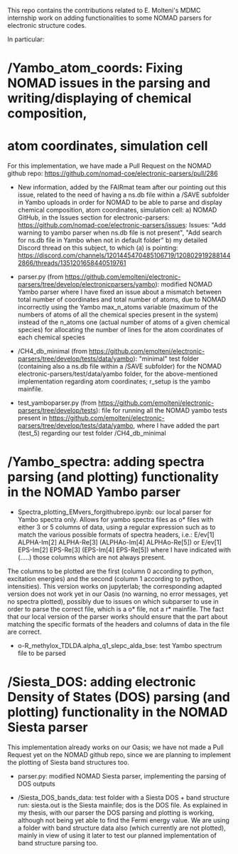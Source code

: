This repo contains the contributions related to E. Molteni's MDMC internship work 
on adding functionalities to some NOMAD parsers for electronic structure codes.

In particular:

# /Yambo_atom_coords: Fixing NOMAD issues in the parsing and writing/displaying of chemical composition, 
# atom coordinates, simulation cell

For this implementation, we have made a Pull Request on the NOMAD github repo:
https://github.com/nomad-coe/electronic-parsers/pull/286

* New information, added by the FAIRmat team after our pointing out this issue, related to the need of having a ns.db file within a /SAVE subfolder 
in Yambo uploads in order for NOMAD to be able to parse and display chemical composition, atom coordinates, simulation cell:
a) NOMAD GitHub, in the Issues section for electronic-parsers: https://github.com/nomad-coe/electronic-parsers/issues:
  Issues: "Add warning to yambo parser when ns.db file is not present", "Add search for ns.db file in Yambo when not in default folder"
b) my detailed Discord thread on this subject, to which (a) is pointing: https://discord.com/channels/1201445470485106719/1208029192881442866/threads/1351201658440519761

* parser.py (from https://github.com/emolteni/electronic-parsers/tree/develop/electronicparsers/yambo): 
modified NOMAD Yambo parser where I have fixed an issue about a mismatch between 
total number of coordinates and total number of atoms, due to NOMAD incorrectly using the Yambo 
max_n_atoms variable (maximum of the numbers of atoms of all the chemical species present in the system)
instead of the n_atoms one (actual number of atoms of a given chemical species) for allocating
the number of lines for the atom coordinates of each chemical species

* /CH4_db_minimal (from https://github.com/emolteni/electronic-parsers/tree/develop/tests/data/yambo): 
"minimal" test folder (containing also a ns.db file within a /SAVE subfolder) for the NOMAD electronic-parsers/test/data/yambo folder, 
for the above-mentioned implementation regarding atom coordinates; r_setup is the yambo mainfile.

* test_yamboparser.py (from https://github.com/emolteni/electronic-parsers/tree/develop/tests):
file for running all the NOMAD yambo tests present in https://github.com/emolteni/electronic-parsers/tree/develop/tests/data/yambo,
where I have added the part (test_5) regarding our test folder /CH4_db_minimal


# /Yambo_spectra: adding spectra parsing (and plotting) functionality in the NOMAD Yambo parser 

* Spectra_plotting_EMvers_forgithubrepo.ipynb: our local parser for Yambo spectra only.
Allows for yambo spectra files as o* files with either 3 or 5 columns of data,
using a regular expression such as to match the various possible formats of spectra headers, i.e.:
E/ev[1]            ALPHA-Im[2]        ALPHA-Re[3]        (ALPHAo-Im[4]       ALPHAo-Re[5])
or
E/ev[1]            EPS-Im[2]          EPS-Re[3]          (EPS-Im[4]          EPS-Re[5])
where I have indicated with (.....)  those columns which are not always present.

The columns to be plotted are the first (column 0 according to python, excitation energies) 
and the second (column 1 according to python,  intensities).
This version works on jupyterlab;  the corresponding adapted version does not work yet in our Oasis 
(no warning, no error messages, yet no spectra plotted), possibly due to issues on which subparser to use
in order to parse the correct file, which is a o* file, not a r* mainfile.
The fact that our local version of the parser works should ensure that the part about 
matching the specific formats of the headers and columns of data in the file are correct. 

* o-R_methylox_TDLDA.alpha_q1_slepc_alda_bse: test Yambo spectrum file to be parsed


# /Siesta_DOS: adding electronic Density of States (DOS) parsing (and plotting) functionality in the NOMAD Siesta parser 
This implementation already works on our Oasis; we have not made a Pull Request yet on the NOMAD github repo,
since we are planning to implement the plotting of Siesta band structures too.

* parser.py:  modified NOMAD Siesta parser, implementing the parsing of DOS outputs

* /Siesta_DOS_bands_data: test folder with a Siesta DOS + band structure run:
  siesta.out is the Siesta mainfile;  dos is the DOS file.
  As explained in my thesis, with our parser the DOS parsing and plotting is working, although
  not being yet able to find the Fermi energy value.
  We are using a folder with band structure data also (which currently are not plotted),
  mainly in view of using it later to test our planned implementation of band structure parsing too. 






